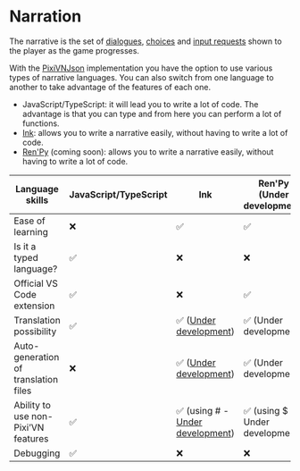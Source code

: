 # Narration

The narrative is the set of [dialogues](/start/dialogue.md), [choices](/start/choices.md) and [input requests](/start/input.md) shown to the player as the game progresses.

With the [PixiVNJson](/advanced/pixi-vn-json.md) implementation you have the option to use various types of narrative languages. You can also switch from one language to another to take advantage of the features of each one.

* JavaScript/TypeScript: it will lead you to write a lot of code. The advantage is that you can type and from here you can perform a lot of functions.
* [Ink](/ink/ink.md): allows you to write a narrative easily, without having to write a lot of code.
* [Ren'Py](/renpy/renpy.md) (coming soon): allows you to write a narrative easily, without having to write a lot of code.

| Language skills | JavaScript/TypeScript | Ink | Ren'Py (Under development) |
|---|---|---|---|
| Ease of learning | ❌ | ✅ | ✅ |
| Is it a typed language? | ✅ | ❌ | ❌ |
| Official VS Code extension | ✅ | ❌ | ✅ |
| Translation possibility | ✅ | ✅ ([Under development](https://github.com/DRincs-Productions/pixi-vn-ink/issues/50)) | ✅ (Under development) |
| Auto-generation of translation files | ❌ | ✅ ([Under development](https://github.com/DRincs-Productions/pixi-vn-json/issues/3)) | ✅ (Under development) |
| Ability to use non-Pixi’VN features | ✅ | ✅ (using # - [Under development](https://github.com/DRincs-Productions/pixi-vn-ink/issues/51)) | ✅ (using $ - Under development) |
| Debugging | ✅ | ❌ | ❌ |
